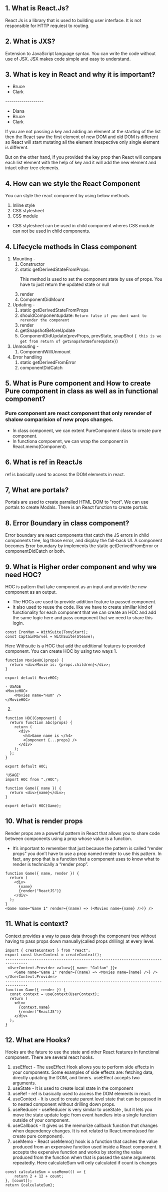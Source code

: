 ## 1. What is React.Js?
React Js is a library that is used to building user interface. It is not responsible for HTTP requiest to routing.

## 2. What is JXS?
Extension to JavaScript language syntax. You can write the code without use of JSX.
JSX makes code simple and easy to understand.

## 3. What  is key in React and why it is important?
<ul>
<li>Bruce</li>
<li>Clark</li>
</ul>
-------------------
<ul>
<li>Diana</li>
<li>Bruce</li>
<li>Clark</li>
</ul>
If you are not passing a key and adding an element at the starting of the list then the
React saw the first element of new DOM and old DOM is different so React will start mutating
all the element irrespective only single element is different.

But on the other hand, if you provided the key prop then React will compare each list element with the
help of key and it will add the new element and intact other tree elements.

## 4. How can we style the React Component
You can style the react component by using below methods.
1. Inline style
2. CSS stylesheet
3. CSS module
- CSS stylesheet can be used in child component wheres CSS module can not be used in child components.

## 4. Lifecycle methods in Class component
 1. Mounting -
    1. Constructor
    2. static getDerivedStateFromProps: <p>This method is used to set the component state by use of props. You have to just return the updated state or null</p>
    3. render
    4. ComponentDidMount
 2. Updating -
    1. static getDerivedStateFromProps
    2. shouldComponentupdate: <code>Return false if you dont want to rerender the component</code>
    3. render
    4. getSnapshotBeforeUpdate
    5. ComponentDidUpdate(prevProps, prevState, snapShot <code>{ this is we get from return of getSnapshotBeforeUpdate}</code>)
3. Unmouting -
    1. ComponentWillUnmount
4. Error handling
    1. static getDerivedFromError
    2. componentDidCatch
## 5. What is Pure component and How to create Pure component in class as well as in functional component?
### Pure component are react component that only rerender of shalow comparision of new props changes.
- In class component, we can extent PureComponent class to create pure component.
- In functiona compoennt, we can wrap the component in React.memo(Component).

## 6. What is ref in ReactJs
ref is basically used to access the DOM elements in react.

## 7, What are portals?
Portals are used to create parralled HTML DOM to "root". We can use portals to create Modals. There is an React function to create portals.

## 8. Error Boundary in class component?
Error boundary are react components that catch the JS errors in child components tree, log those error, and display the fall-back UI.
A component becomes Error boundary by implements the static getDerivedFromError or componentDidCatch or both.

## 9. What is Higher order component and why we need HOC?
HOC is pattern that take component as an input and provide the new component as an output.
- The HOCs are used to provide addition feature to passed component.
- It also used to reuse the code. like we have to create similiar kind of functionality for each component that we can create an HOC and add the same logic here and pass component that we need to share this login.
```
const IronMan = WithSuite(TonyStart);
const CaptainMarvel = WithSuite(Steave);
```
Here Withsuite is a HOC that add the additional features to provided component.
You can create HOC by using two ways
1.
```JSX
function MovieHOC(props) {
  return <div>Movie is: {props.children}</div>;
}

export default MovieHOC;

- USAGE
<MovieHOC>
    <Movies name="Hum" />
</MovieHOC>

```
2.
```JSX
function HOC(Component) {
  return function abc(props) {
    return (
      <div>
        <h4>Game name is </h4>
        <Component {...props} />
      </div>
    );
  };
}

export default HOC;

'USAGE'
import HOC from "./HOC";

function Game({ name }) {
  return <div>{name}</div>;
}

export default HOC(Game);

```

## 10. What is render props
Render props are a powerful pattern in React that allows you to share code between components using a prop whose value is a function.
- It’s important to remember that just because the pattern is called “render props” you don’t have to use a prop named render to use this pattern. In fact, any prop that is a function that a component uses to know what to render is technically a “render prop”.

```JSX
function Game({ name, render }) {
  return (
    <div>
      {name}
      {render("ReactJS")}
    </div>
  );
}
<Game name="Game 1" render={(name) => (<Movies name={name} />)} />
```

## 11. What is context?
Context provides a way to pass data through the component tree without having to pass props down manually(called props drilling) at every level.
```JSX
import { createContext } from "react";
export const UserContext = createContext();
--------------------------------------------------------------------------------
 <UserContext.Provider value={{ name: "Gulfam" }}>
    <Game name="Game 1" render={(name) => <Movies name={name} />} />
</UserContext.Provider>
--------------------------------------------------------------------------------
function Game({ render }) {
  const context = useContext(UserContext);
  return (
    <div>
      {context.name}
      {render("ReactJS")}
    </div>
  );
}
```

## 12. What are Hooks?
Hooks are the fature to use the state and other React features in functional component. There are several react hooks.
1. useEffect - The useEffect Hook allows you to perform side effects in your components. Some examples of side effects are: fetching data, directly updating the DOM, and timers. useEffect accepts two arguments.
2. useState - It is used to create local state in the component
3. useRef - ref is basically used to access the DOM elements in react.
4. useContext - It is used to create parent level state that can be passed in to nested component without drilling down props.
5. useReducer - useReducer is very similar to useState , but it lets you move the state update logic from event handlers into a single function outside of your component. 
6. useCallback - It gives us the memorize callback function that changes when dependency changes. It is not related to React.memo(used for create pure component).
7. useMemo - React useMemo() hook is a function that caches the value produced from an expensive function used inside a React component. It accepts the expensive function and works by storing the value produced from the function when that is passed the same arguments repeatedly.
Here calculateSum will only calculated if count is changes
```JSX
const calculateSum = useMemo(() => {
    return 2 + 12 + count;
}, [count]);
return {calculateSum};
```


